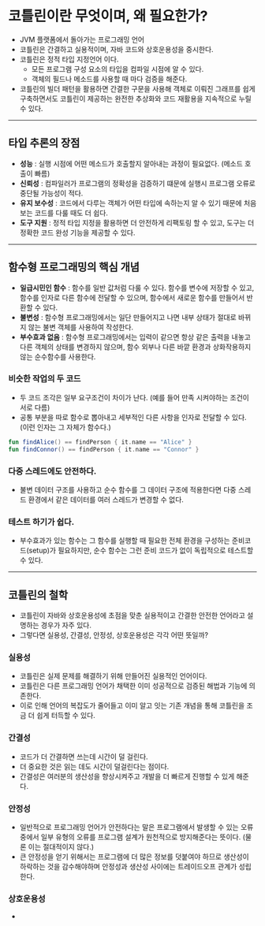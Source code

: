 # 코틀린이란 무엇이며, 왜 필요한가?

- JVM 플랫폼에서 돌아가는 프로그래밍 언어
- 코틀린은 간결하고 실용적이며, 자바 코드와 상호운용성을 중시한다.
- 코틀린은 정적 타입 지정언어 이다.
    - 모든 프로그램 구성 요소의 타입을 컴파일 시점에 알 수 있다.
    - 객체의 필드나 메소드를 사용할 때 마다 검증을 해준다.
- 코틀린의 빌더 패턴을 활용하면 간결한 구문을 사용해 객체로 이뤄진 그래프를 쉽게 구축하면서도 코틀린이 제공하는 완전한 추상화와 코드 재활용을 지속적으로 누릴 수 있다.

---

## 타입 추론의 장점

- **성능** : 실행 시점에 어떤 메소드가 호출할지 알아내는 과정이 필요없다. (메소드 호출이 빠름)
- **신뢰성** : 컴파일러가 프로그램의 정확성을 검증하기 떄문에 실행시 프로그램 오류로 중단될 가능성이 적다.
- **유지 보수성** : 코드에서 다루는 객체가 어떤 타입에 속하는지 알 수 있기 때문에 처음 보는 코드를 다룰 때도 더 쉽다.
- **도구 지원** : 정적 타입 지정을 활용하면 더 안전하게 리팩토링 할 수 있고, 도구는 더 정확한 코드 완성 기능을 제공할 수 있다.

---

## 함수형 프로그래밍의 핵심 개념

- <b>일급시민인 함수</b> : 함수를 일반 값처럼 다룰 수 있다. 함수를 변수에 저장할 수 있고, 함수를 인자로 다른 함수에 전달할 수 있으며, 함수에서 새로운 함수를 만들어서 반환할 수 있다.
- <b>불변성</b> : 함수형 프로그래밍에서는 일단 만들어지고 나면 내부 상태가 절대로 바뀌지 않는 불변 객체를 사용하여 작성한다.
- <b>부수효과 없음</b> : 함수형 프로그래밍에서는 입력이 같으면 항상 같은 출력을 내놓고 다른 객체의 상태를 변경하지 않으며, 함수 외부나 다른 바깥 환경과 상화작용하지 않는 순수함수를 사용한다.

### 비슷한 작업의 두 코드

- 두 코드 조각은 일부 요구조건이 차이가 난다. (예를 들어 만족 시켜야하는 조건이 서로 다름)
- 공통 부분을 따로 함수로 뽑아내고 세부적인 다른 사항을 인자로 전달할 수 있다. (이런 인자는 그 자체가 함수다.)

```kotlin
fun findAlice() == findPerson { it.name == "Alice" }
fun findConnor() == findPerson { it.name == "Connor" }
```

### 다중 스레드에도 안전하다.

- 불변 데이터 구조를 사용하고 순수 함수를 그 데이터 구조에 적용한다면 다중 스레드 환경에서 같은 데이터를 여러 스레드가 변경할 수 없다.

### 테스트 하기가 쉽다.

- 부수효과가 있는 함수는 그 함수를 실행할 때 필요한 전체 환경을 구성하는 준비코드(setup)가 필요하지만, 순수 함수는 그런 준비 코드가 없이 독립적으로 테스트할 수 있다.

---

## 코틀린의 철학

- 코틀린이 자바와 상호운용성에 초점을 맞춘 실용적이고 간결한 안전한 언어라고 설명하는 경우가 자주 있다.
- 그렇다면 실용성, 간결성, 안정성, 상호운용성은 각각 어떤 뜻일까?

### 실용성

- 코틀린은 실제 문제를 해결하기 위해 만들어진 실용적인 언어이다.
- 코틀린은 다른 프로그래밍 언어가 채택한 이미 성공적으로 검증된 해법과 기능에 의존한다.
- 이로 인해 언어의 복잡도가 줄어들고 이미 알고 잇는 기존 개념을 통해 코틀린을 조금 더 쉽게 터득할 수 있다.

### 간결성

- 코드가 더 간결하면 쓰는데 시간이 덜 걸린다.
- 더 중요한 것은 읽는 데도 시간이 덜걸린다는 점이다.
- 간결성은 여러분의 생산성을 향상시켜주고 개발을 더 빠르게 진행할 수 있게 해준다.

### 안정성

- 일반적으로 프로그래밍 언어가 안전하다는 말은 프로그램에서 발생할 수 있는 오류중에서 일부 유형의 오류를 프로그램 설계가 원천적으로 방지해준다는 뜻이다. (물론 이는 절대적이지 않다.)
- 큰 안정성을 얻기 위해서는 프로그램에 더 많은 정보를 덧붙여야 하므로 생산성이 하락하는 것을 감수해야하며 안정성과 생산성 사이에는 트레이드오프 관계가 성립한다.

### 상호운용성

- 
